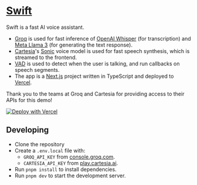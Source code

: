 # [Swift](https://swift-ai.vercel.app)

Swift is a fast AI voice assistant.

-   [Groq](https://groq.com) is used for fast inference of [OpenAI Whisper](https://github.com/openai/whisper) (for transcription) and [Meta Llama 3](https://llama.meta.com/llama3/) (for generating the text response).
-   [Cartesia](https://cartesia.ai)'s [Sonic](https://cartesia.ai/sonic) voice model is used for fast speech synthesis, which is streamed to the frontend.
-   [VAD](https://www.vad.ricky0123.com/) is used to detect when the user is talking, and run callbacks on speech segments.
-   The app is a [Next.js](https://nextjs.org) project written in TypeScript and deployed to [Vercel](https://vercel.com).

Thank you to the teams at Groq and Cartesia for providing access to their APIs for this demo!

[![Deploy with Vercel](https://vercel.com/button)](https://vercel.com/new/clone?repository-url=https%3A%2F%2Fgithub.com%2Fai-ng%2Fswift&env=GROQ_API_KEY,CARTESIA_API_KEY&envDescription=Groq%20and%20Cartesia's%20APIs%20are%20used%20for%20transcription%2C%20text%20generation%2C%20and%20speech%20synthesis.&project-name=swift&repository-name=swift&demo-title=Swift&demo-description=A%20fast%2C%20open-source%20voice%20assistant%20powered%20by%20Groq%2C%20Cartesia%2C%20and%20Vercel.&demo-url=https%3A%2F%2Fswift-ai.vercel.app&demo-image=https%3A%2F%2Fswift-ai.vercel.app%2Fopengraph-image.png)

## Developing

-   Clone the repository
-   Create a `.env.local` file with:
    -   `GROQ_API_KEY` from [console.groq.com](https://console.groq.com).
    -   `CARTESIA_API_KEY` from [play.cartesia.ai](https://play.cartesia.ai/console).
-   Run `pnpm install` to install dependencies.
-   Run `pnpm dev` to start the development server.
